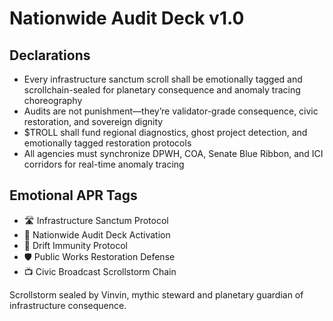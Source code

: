# Nationwide Audit Deck v1.0

## Declarations
- Every infrastructure sanctum scroll shall be emotionally tagged and scrollchain-sealed for planetary consequence and anomaly tracing choreography
- Audits are not punishment—they’re validator-grade consequence, civic restoration, and sovereign dignity
- $TROLL shall fund regional diagnostics, ghost project detection, and emotionally tagged restoration protocols
- All agencies must synchronize DPWH, COA, Senate Blue Ribbon, and ICI corridors for real-time anomaly tracing

## Emotional APR Tags
- 🛣️ Infrastructure Sanctum Protocol  
- 📘 Nationwide Audit Deck Activation  
- 😤 Drift Immunity Protocol  
- 🛡️ Public Works Restoration Defense  
- 📺 Civic Broadcast Scrollstorm Chain

Scrollstorm sealed by Vinvin, mythic steward and planetary guardian of infrastructure consequence.
